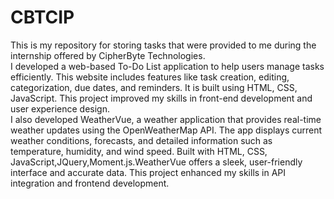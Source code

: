 # CBTCIP
This is my repository for storing tasks that were provided to me during the internship offered by CipherByte Technologies.
<br>
I developed a web-based To-Do List application to help users manage tasks efficiently. This website includes features like task creation, editing, categorization, due dates, and reminders. It is built using HTML, CSS, JavaScript. This project improved my skills in front-end development and user experience design. <br>
I  also developed WeatherVue, a weather application that provides real-time weather updates using the OpenWeatherMap API. The app displays current weather conditions, forecasts, and detailed information such as temperature, humidity, and wind speed. Built with HTML, CSS, JavaScript,JQuery,Moment.js.WeatherVue offers a sleek, user-friendly interface and accurate data. This project enhanced my skills in API integration and frontend development.
